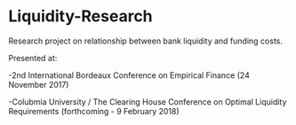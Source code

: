 # Liquidity-Research
Research project on relationship between bank liquidity and funding costs.

Presented at:

-2nd International Bordeaux Conference on Empirical Finance (24 November 2017)

-Colubmia University / The Clearing House Conference on Optimal Liquidity Requirements (forthcoming - 9 February 2018)
